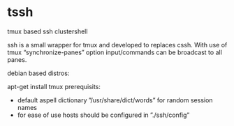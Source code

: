 tssh
====

tmux based ssh clustershell

ssh is a small wrapper for tmux and developed to replaces cssh. With use of tmux “synchronize-panes” option input/commands can be broadcast to all panes.

debian based distros:

apt-get install tmux
prerequisits:

- default aspell dictionary ”/usr/share/dict/words” for random session names
- for ease of use hosts should be configured in ”./ssh/config”
